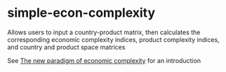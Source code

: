 # simple-econ-complexity
Allows users to input a country-product matrix, then calculates the corresponding economic complexity indices, product complexity indices, and country and product space matrices

See [The new paradigm of economic complexity](https://www.sciencedirect.com/science/article/pii/S0048733322000919?ref=pdf_download&fr=RR-2&rr=8bc68cd8aba07306) for an introduction
